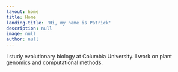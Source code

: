 ```yaml
---
layout: home
title: Home
landing-title: 'Hi, my name is Patrick'
description: null
image: null
author: null
---
```


I study evolutionary biology at Columbia University. I work on plant genomics and computational methods.
